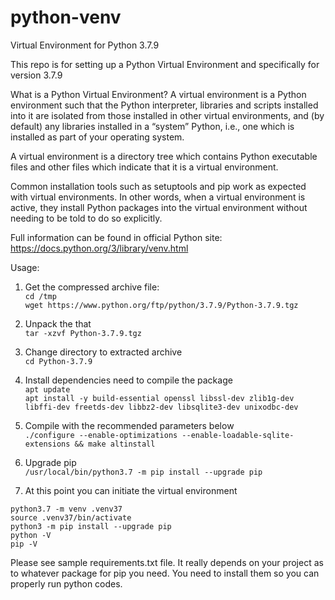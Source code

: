 # python-venv
Virtual Environment for Python 3.7.9


This repo is for setting up a Python Virtual Environment
and specifically for version 3.7.9


What is a Python Virtual Environment?
A virtual environment is a Python environment such that the Python interpreter, libraries and scripts installed into it are isolated from those installed in other virtual environments, and (by default) any libraries installed in a “system” Python, i.e., one which is installed as part of your operating system.

A virtual environment is a directory tree which contains Python executable files and other files which indicate that it is a virtual environment.

Common installation tools such as setuptools and pip work as expected with virtual environments. In other words, when a virtual environment is active, they install Python packages into the virtual environment without needing to be told to do so explicitly.

Full information can be found in official Python site:
https://docs.python.org/3/library/venv.html


Usage:
1. Get the compressed archive file:<br/>
`cd /tmp`<br/>
`wget https://www.python.org/ftp/python/3.7.9/Python-3.7.9.tgz`

2. Unpack the that <br/>
`tar -xzvf Python-3.7.9.tgz`

3. Change directory to extracted archive <br/>
`cd Python-3.7.9`

4. Install dependencies need to compile the package <br/>
`apt update`<br/>
`apt install -y build-essential openssl libssl-dev zlib1g-dev libffi-dev freetds-dev libbz2-dev libsqlite3-dev unixodbc-dev`

5. Compile with the recommended parameters below <br/>
`./configure --enable-optimizations --enable-loadable-sqlite-extensions && make altinstall`

6. Upgrade pip <br/>
`/usr/local/bin/python3.7 -m pip install --upgrade pip`

7. At this point you can initiate the virtual environment

```
python3.7 -m venv .venv37
source .venv37/bin/activate
python3 -m pip install --upgrade pip
python -V
pip -V
```

Please see sample requirements.txt file. It really depends on your project 
as to whatever package for pip you need. You need to install them so you
can properly run python codes.
